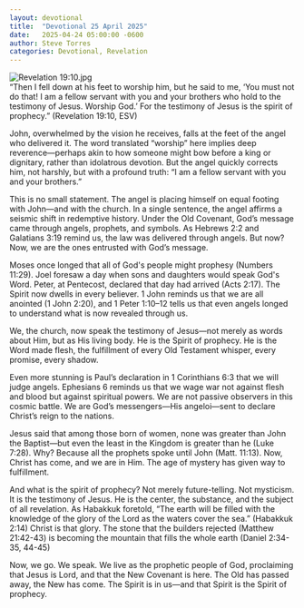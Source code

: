 ```yaml
---
layout: devotional
title:  "Devotional 25 April 2025"
date:   2025-04-24 05:00:00 -0600
author: Steve Torres
categories: Devotional, Revelation
---
```

<img src="https://sitemedia.esteeb.com/file/esteebcomsitemedia/devotional_images/Revelation/Rev-19_10.jpg?raw=true" alt="Revelation 19:10.jpg" style="max-width: 100%; height: auto;">

<div class="scripture">
  “Then I fell down at his feet to worship him, but he said to me, ‘You must not do that! I am a fellow servant with you and your brothers who hold to the testimony of Jesus. Worship God.’ For the testimony of Jesus is the spirit of prophecy.” (Revelation 19:10, ESV)
</div>

John, overwhelmed by the vision he receives, falls at the feet of the angel who delivered it. The word translated “worship” here implies deep reverence—perhaps akin to how someone might bow before a king or dignitary, rather than idolatrous devotion. But the angel quickly corrects him, not harshly, but with a profound truth: “I am a fellow servant with you and your brothers.”

This is no small statement. The angel is placing himself on equal footing with John—and with the church. In a single sentence, the angel affirms a seismic shift in redemptive history. Under the Old Covenant, God’s message came through angels, prophets, and symbols. As Hebrews 2:2 and Galatians 3:19 remind us, the law was delivered through angels. But now? Now, we are the ones entrusted with God’s message.

Moses once longed that all of God's people might prophesy (Numbers 11:29). Joel foresaw a day when sons and daughters would speak God's Word. Peter, at Pentecost, declared that day had arrived (Acts 2:17). The Spirit now dwells in every believer. 1 John reminds us that we are all anointed (1 John 2:20), and 1 Peter 1:10–12 tells us that even angels longed to understand what is now revealed through us.

We, the church, now speak the testimony of Jesus—not merely as words about Him, but as His living body. He is the Spirit of prophecy. He is the Word made flesh, the fulfillment of every Old Testament whisper, every promise, every shadow.

Even more stunning is Paul’s declaration in 1 Corinthians 6:3 that we will judge angels. Ephesians 6 reminds us that we wage war not against flesh and blood but against spiritual powers. We are not passive observers in this cosmic battle. We are God’s messengers—His angeloi—sent to declare Christ’s reign to the nations.

Jesus said that among those born of women, none was greater than John the Baptist—but even the least in the Kingdom is greater than he (Luke 7:28). Why? Because all the prophets spoke until John (Matt. 11:13). Now, Christ has come, and we are in Him. The age of mystery has given way to fulfillment. 

And what is the spirit of prophecy? Not merely future-telling. Not mysticism. It is the testimony of Jesus. He is the center, the substance, and the subject of all revelation. As Habakkuk foretold, “The earth will be filled with the knowledge of the glory of the Lord as the waters cover the sea.” (Habakkuk 2:14) Christ is that glory. The stone that the builders rejected (Matthew 21:42-43) is becoming the mountain that fills the whole earth (Daniel 2:34-35, 44-45)

Now, we go. We speak. We live as the prophetic people of God, proclaiming that Jesus is Lord, and that the New Covenant is here. The Old has passed away, the New has come. The Spirit is in us—and that Spirit is the Spirit of prophecy.